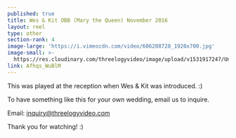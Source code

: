 ```yaml
---
published: true
title: Wes & Kit OBB (Mary the Queen) November 2016
layout: reel
type: other
section-rank: 4
image-large: 'https://i.vimeocdn.com/video/606208728_1920x700.jpg'
image-small: >-
  https://res.cloudinary.com/threelogyvideo/image/upload/v1531917247/Untitledz_ws.jpg
link: Afhqs_WuBlM
---
```

This was played at the reception when Wes & Kit was introduced. :)

To have something like this for your own wedding, email us to inquire.

Email: inquiry@threelogyvideo.com

Thank you for watching! :)
